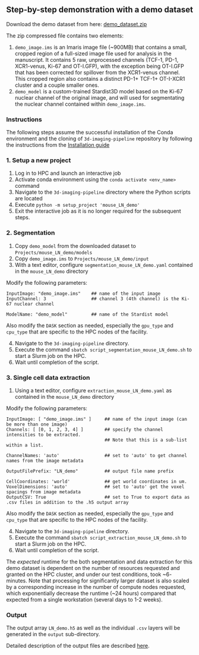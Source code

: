 ## Step-by-step demonstration with a demo dataset

Download the demo dataset from here: [demo_dataset.zip](https://drive.google.com/file/d/1VuBGjNKoN7lw3ZUjE39UChV-XclILlqt/view?usp=sharing)

The zip compressed file contains two elements:
1. `demo_image.ims` is an Imaris image file (~900MB) that contains a small, cropped region of a full-sized image file used for analysis in the manuscript. It contains 5 raw, unprocessed channels (TCF-1, PD-1, XCR1-venus, Ki-67 and OT-I.GFP), with the exception being OT-I.GFP that has been corrected for spillover from the XCR1-venus channel.   
   This cropped region also contains a distinct PD-1+ TCF-1+ OT-I-XCR1 cluster and a couple smaller ones.
2. `demo_model` is a custom-trained Stardist3D model based on the Ki-67 nuclear channel of the original image, and will used for segmentating the nuclear channel contained within `demo_image.ims`.

### Instructions

The following steps assume the successful installation of the Conda environment and the cloning of `3d-imaging-pipeline` repository by following the instructions from the [Installation guide](https://github.com/jlhor/3d-imaging-pipeline-dev/blob/main/doc/installation.md) 

### 1. Setup a new project
1. Log in to HPC and launch an interactive job
2. Activate conda environment using the `conda activate <env_name>` command
3. Navigate to the `3d-imaging-pipeline` directory where the Python scripts are located
4. Execute `python -m setup_project 'mouse_LN_demo'`
5. Exit the interactive job as it is no longer required for the subsequent steps.

### 2. Segmentation
1. Copy `demo_model` from the downloaded dataset to `Projects/mouse_LN_demo/models`
2. Copy `demo_image.ims` to `Projects/mouse_LN_demo/input`
3. With a text editor, configure `segmentation_mouse_LN_demo.yaml` contained in the `mouse_LN_demo` directory   
   
Modify the following parameters:
```
InputImage: "demo_image.ims"    ## name of the input image
InputChannel: 3                 ## channel 3 (4th channel) is the Ki-67 nuclear channel

ModelName: "demo_model"         ## name of the Stardist model
```
   
Also modify the `DASK` section as needed, especially the `gpu_type` and `cpu_type` that are specific to the HPC nodes of the facility.

4. Navigate to the `3d-imaging-pipeline` directory.
5. Execute the command `sbatch script_segmentation_mouse_LN_demo.sh` to start a Slurm job on the HPC.
6. Wait until completion of the script.

### 3. Single cell data extraction
1. Using a text editor, configure `extraction_mouse_LN_demo.yaml` as contained in the `mouse_LN_demo` directory   
   
Modify the following parameters:
```
InputImage: [ "demo_image.ims" ]     ## name of the input image (can be more than one image)
Channels: [ [0, 1, 2, 3, 4] ]        ## specify the channel intensities to be extracted.
                                     ## Note that this is a sub-list within a list.

ChannelNames: 'auto'                 ## set to 'auto' to get channel names from the image metadata

OutputFilePrefix: "LN_demo"          ## output file name prefix

CellCoordinates: 'world'             ## get world coordinates in um.
VoxelDimensions: 'auto'              ## set to 'auto' get the voxel spacings from image metadata
OutputCSV: True                      ## set to True to export data as .csv files in addition to the .h5 output array

```

Also modify the `DASK` section as needed, especially the `gpu_type` and `cpu_type` that are specific to the HPC nodes of the facility.   

4. Navigate to the `3d-imaging-pipeline` directory.
5. Execute the command `sbatch script_extraction_mouse_LN_demo.sh` to start a Slurm job on the HPC.
6. Wait until completion of the script.

The *expected* runtime for the both segmentation and data extraction for this demo dataset is dependent on the number of resources requested and granted on the HPC cluster, and under our test conditions, took ~6- minutes. Note that processing for significantly larger dataset is also scaled by a corresponding increase in the number of compute nodes requested, which exponentially decrease the runtime (~24 hours) compared that expected from a single workstation (several days to 1-2 weeks).

### Output

The output array `LN_demo.h5` as well as the individual `.csv` layers will be generated in the `output` sub-directory. 

Detailed description of the output files are described [here](https://github.com/jlhor/3d-imaging-pipeline-dev/blob/main/doc/workflow.md#output-array).



